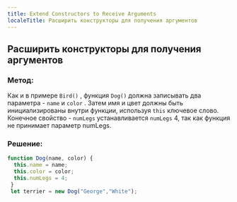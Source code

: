 ```yaml
---
title: Extend Constructors to Receive Arguments
localeTitle: Расширить конструкторы для получения аргументов
---
```

## Расширить конструкторы для получения аргументов

### Метод:

Как и в примере `Bird()` , функция `Dog()` должна записывать два параметра - `name` и `color` . Затем имя и цвет должны быть инициализированы внутри функции, используя `this` ключевое слово. Конечное свойство - `numLegs` устанавливается `numLegs` 4, так как функция не принимает параметр numLegs.

### Решение:

```javascript
function Dog(name, color) { 
  this.name = name; 
  this.color = color; 
  this.numLegs = 4; 
 } 
 let terrier = new Dog("George","White"); 

```